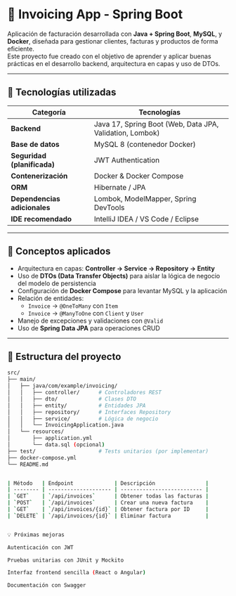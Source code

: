 # 🧾 Invoicing App - Spring Boot

Aplicación de facturación desarrollada con **Java + Spring Boot**, **MySQL**, y **Docker**, diseñada para gestionar clientes, facturas y productos de forma eficiente.  
Este proyecto fue creado con el objetivo de aprender y aplicar buenas prácticas en el desarrollo backend, arquitectura en capas y uso de DTOs.

---

## 🚀 Tecnologías utilizadas

| Categoría | Tecnologías |
|------------|--------------|
| **Backend** | Java 17, Spring Boot (Web, Data JPA, Validation, Lombok) |
| **Base de datos** | MySQL 8 (contenedor Docker) |
| **Seguridad (planificada)** | JWT Authentication |
| **Contenerización** | Docker & Docker Compose |
| **ORM** | Hibernate / JPA |
| **Dependencias adicionales** | Lombok, ModelMapper, Spring DevTools |
| **IDE recomendado** | IntelliJ IDEA / VS Code / Eclipse |

---

## 🧠 Conceptos aplicados

- Arquitectura en capas: **Controller → Service → Repository → Entity**
- Uso de **DTOs (Data Transfer Objects)** para aislar la lógica de negocio del modelo de persistencia
- Configuración de **Docker Compose** para levantar MySQL y la aplicación
- Relación de entidades:  
  - `Invoice` → `@OneToMany` con `Item`  
  - `Invoice` → `@ManyToOne` con `Client` y `User`
- Manejo de excepciones y validaciones con `@Valid`
- Uso de **Spring Data JPA** para operaciones CRUD

---

## 🧩 Estructura del proyecto

```bash
src/
├── main/
│   ├── java/com/example/invoicing/
│   │   ├── controller/      # Controladores REST
│   │   ├── dto/             # Clases DTO
│   │   ├── entity/          # Entidades JPA
│   │   ├── repository/      # Interfaces Repository
│   │   ├── service/         # Lógica de negocio
│   │   └── InvoicingApplication.java
│   └── resources/
│       ├── application.yml
│       └── data.sql (opcional)
├── test/                    # Tests unitarios (por implementar)
├── docker-compose.yml
└── README.md


| Método   | Endpoint             | Descripción                |
| -------- | -------------------- | -------------------------- |
| `GET`    | `/api/invoices`      | Obtener todas las facturas |
| `POST`   | `/api/invoices`      | Crear una nueva factura    |
| `GET`    | `/api/invoices/{id}` | Obtener factura por ID     |
| `DELETE` | `/api/invoices/{id}` | Eliminar factura           |


💡 Próximas mejoras

Autenticación con JWT

Pruebas unitarias con JUnit y Mockito

Interfaz frontend sencilla (React o Angular)

Documentación con Swagger
